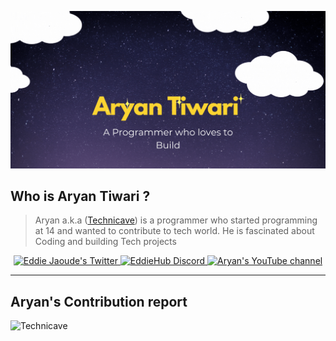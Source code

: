 <a href="#" target="_blank"><img src="https://raw.githubusercontent.com/technicave/technicave/main/Aryan%20(1).gif" /></a>

## Who is Aryan Tiwari ?
> Aryan a.k.a ([Technicave](https://twitter.com/technicave)) is a programmer who started programming at 14 and wanted to contribute to tech world. He is fascinated about Coding and building Tech projects

<p align="center">
  <a href="http://twitter.com/eddiejaoude">
    <img src="https://img.shields.io/twitter/follow/eddiejaoude?label=Twitter&logo=twitter&style=for-the-badge&color=blue" alt="Eddie Jaoude's Twitter"/>
  </a>
  <a href="https://discord.com/invite/jZQs6Wu">
    <img src="https://img.shields.io/discord/699608417039286293?logo=discord&style=for-the-badge&color=blue" alt="EddieHub Discord"/>
  </a>
  <a href="http://youtube.com/eddiejaoude?sub_confirmation=1">
    <img src="https://img.shields.io/youtube/channel/subscribers/UC2BcAOTlMvivESrdP_oD_jQ?style=for-the-badge&logo=youtube&label=Youtube&color=blue" alt="Aryan's YouTube channel"/>
  </a>
</p>

---
## Aryan's Contribution report

![Technicave](https://github-readme-stats.vercel.app/api?username=technicave&show_icons=true&theme=radical)



